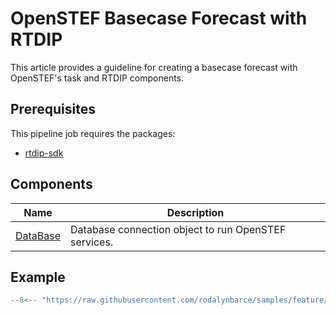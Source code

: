 # OpenSTEF Basecase Forecast with RTDIP
This article provides a guideline for creating a basecase forecast with OpenSTEF's task and RTDIP components.

## Prerequisites
This pipeline job requires the packages:

* [rtdip-sdk](../../../../getting-started/installation.md#installing-the-rtdip-sdk)

## Components
|Name|Description|
|---------------------------|----------------------|
|[DataBase](../../../../code-reference/integrations/openstef/database.md)|Database connection object to run OpenSTEF services.|


## Example

```python
--8<-- "https://raw.githubusercontent.com/rodalynbarce/samples/feature/integration/pipelines/deploy/OpenSTEF-Basecase-Forecast-Databricks/pipeline.py"
```
